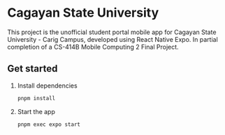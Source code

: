 # Cagayan State University 

This project is the unofficial student portal mobile app for Cagayan State University - Carig Campus, developed using React Native Expo. In partial completion of a CS-414B Mobile Computing 2 Final Project.

## Get started

1. Install dependencies

   ```bash
   pnpm install
   ```

2. Start the app

   ```bash
   pnpm exec expo start
   ```
